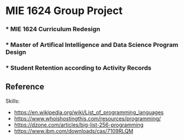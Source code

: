 # MIE 1624 Group Project

### * MIE 1624 Curriculum Redesign
### * Master of Artifical Intelligence and Data Science Program Design
### * Student Retention according to Activity Records

## Reference
Skills:
* https://en.wikipedia.org/wiki/List_of_programming_languages
* https://www.whoishostingthis.com/resources/programming/
* https://dzone.com/articles/big-list-256-programming
* https://www.ibm.com/downloads/cas/7109RLQM

